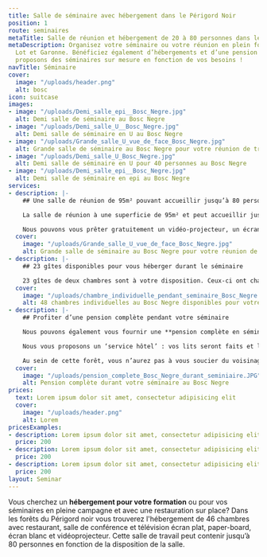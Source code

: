 ```yaml
---
title: Salle de séminaire avec hébergement dans le Périgord Noir
position: 1
route: seminaires
metaTitle: Salle de réunion et hébergement de 20 à 80 personnes dans le Lot et Garonne
metaDescription: Organisez votre séminaire ou votre réunion en plein forêt du Périgord,
  Lot et Garonne. Bénéficiez également d’hébergements et d’une pension complète. Nous
  proposons des séminaires sur mesure en fonction de vos besoins !
navTitle: Séminaire
cover:
  image: "/uploads/header.png"
  alt: bosc
icon: suitcase
images:
- image: "/uploads/Demi_salle_epi__Bosc_Negre.jpg"
  alt: Demi salle de séminaire au Bosc Negre
- image: "/uploads/Demi_salle_U__Bosc_Negre.jpg"
  alt: Demi salle de séminaire en U au Bosc Negre
- image: "/uploads/Grande_salle_U_vue_de_face_Bosc_Negre.jpg"
  alt: Grande salle de séminaire au Bosc Negre pour votre réunion de travail
- image: "/uploads/Demi_salle_U_Bosc_Negre.jpg"
  alt: Demi salle de séminaire en U pour 40 personnes au Bosc Negre
- image: "/uploads/Demi_salle_epi__Bosc_Negre.jpg"
  alt: Demi salle de séminaire en epi au Bosc Negre
services:
- description: |-
    ## Une salle de réunion de 95m² pouvant accueillir jusqu’à 80 personnes

    La salle de réunion à une superficie de 95m² et peut accueillir jusqu’à 80 personnes en disposition « théâtre ». En « écolier » celle-ci peut accueillir jusqu’à 60 personnes. Il y a également une autre petite salle pouvant accueillir 20 personnes et une autre 10.

    Nous pouvons vous prêter gratuitement un vidéo-projecteur, un écran plat, un paper-board, un écran blanc, de même que des prises et rallonges multiples. Le réseau Wifi relie le bar, la salle de travail et la terrasse. Le réseau téléphonique, lui, reste moyen.
  cover:
    image: "/uploads/Grande_salle_U_vue_de_face_Bosc_Negre.jpg"
    alt: Grande salle de séminaire au Bosc Negre pour votre réunion de travail
- description: |-
    ## 23 gîtes disponibles pour vous héberger durant le séminaire

    23 gîtes de deux chambres sont à votre disposition. Ceux-ci ont chacun une chambre double et une chambre individuelle (avec trois couchages), ainsi qu’une salle de bain/salle d’eau, toilettes, cuisine et salon
  cover:
    image: "/uploads/chambre_individuelle_pendant_seminaire_Bosc_Negre.jpg"
    alt: 48 chambres individuelles au Bosc Negre disponibles pour votre séminaire
- description: |-
    ## Profiter d’une pension complète pendant votre séminaire

    Nous pouvons également vous fournir une **pension complète en séminaire**, incluant petit-déjeuner, café et en-cas durant les pauses ainsi qu’un repas midi et soir. A savoir que les soirées paëllas et périgourdines font parties de nos spécialités ! Si le temps le permet, vous aurez la disponibilité de déguster vos repas en terrasse.

    Nous vous proposons un ‘service hôtel’ : vos lits seront faits et le linge de toilette sera fourni. Cependant, nous vous demanderons un minimum de rangement avant le départ.

    Au sein de cette forêt, vous n’aurez pas à vous soucier du voisinage ! Bien que les parties communes telles que la terrasse, la salle de travail et le bar ferment à minuit et que la piscine ferme avant le repas du soir par mesure d’hygiène et de sécurité, rien ne vous empêche de continuer la soirée devant vos gîtes.
  cover:
    image: "/uploads/pension_complete_Bosc_Negre_durant_seminiaire.JPG"
    alt: Pension complète durant votre séminaire au Bosc Negre
prices:
  text: Lorem ipsum dolor sit amet, consectetur adipisicing elit
  cover:
    image: "/uploads/header.png"
    alt: Lorem
pricesExamples:
- description: Lorem ipsum dolor sit amet, consectetur adipisicing elit
  price: 200
- description: Lorem ipsum dolor sit amet, consectetur adipisicing elit
  price: 200
- description: Lorem ipsum dolor sit amet, consectetur adipisicing elit
  price: 200
layout: Seminar
---
```


Vous cherchez un **hébergement pour votre formation** ou pour vos séminaires en pleine campagne et avec une restauration sur place? Dans les forêts du Périgord noir vous trouverez l'hébergement de 46 chambres avec restaurant, salle de conférence et télévision écran plat, paper-board, écran blanc et vidéoprojecteur. Cette salle de travail peut contenir jusqu’à 80 personnes en fonction de la disposition de la salle. 

